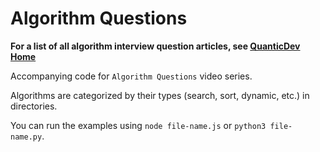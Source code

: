 # Algorithm Questions
**For a list of all algorithm interview question articles, see [QuanticDev Home](/../../#algorithms)**

Accompanying code for `Algorithm Questions` video series.

Algorithms are categorized by their types (search, sort, dynamic, etc.) in directories.

You can run the examples using `node file-name.js` or `python3 file-name.py`.
